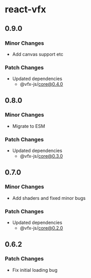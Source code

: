 # react-vfx

## 0.9.0

### Minor Changes

-   Add canvas support etc

### Patch Changes

-   Updated dependencies
    -   @vfx-js/core@0.4.0

## 0.8.0

### Minor Changes

-   Migrate to ESM

### Patch Changes

-   Updated dependencies
    -   @vfx-js/core@0.3.0

## 0.7.0

### Minor Changes

-   Add shaders and fixed minor bugs

### Patch Changes

-   Updated dependencies
    -   @vfx-js/core@0.2.0

## 0.6.2

### Patch Changes

-   Fix initial loading bug
